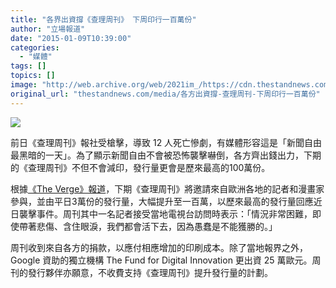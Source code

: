 ```yaml
---
title: "各界出資撐《查理周刊》 下周印行一百萬份"
author: "立場報道"
date: "2015-01-09T10:39:00"
categories:
  - "媒體"
tags: []
topics: []
image: "http://web.archive.org/web/2021im_/https://cdn.thestandnews.com/media/photos/cache/charlie20copy_nEJpl_1200x0.png"
original_url: "thestandnews.com/media/各方出資撐-查理周刊-下周印行一百萬份"
---
```

![](http://web.archive.org/web/2021im_/https://cdn.thestandnews.com/media/photos/cache/charlie20copy_nEJpl_1200x0.png)

前日《查理周刊》報社受槍擊，導致 12 人死亡慘劇，有媒體形容這是「新聞自由最黑暗的一天」。為了顯示新聞自由不會被恐怖襲擊嚇倒，各方齊出錢出力，下期的《查理周刊》不但不會減印，發行量更會是歷來最高的100萬份。

根據[《The Verge》報道](http://web.archive.org/web/20210628174647/http://www.theverge.com/2015/1/8/7514251/charlie-hebdo-will-publish-one-million-copies-next-week-with-help)，下期《查理周刊》將邀請來自歐洲各地的記者和漫畫家參與，並由平日3萬份的發行量，大幅提升至一百萬，以歷來最高的發行量回應近日襲擊事件。周刊其中一名記者接受當地電視台訪問時表示：「情況非常困難，即使帶著悲傷、含住眼淚，我們都會活下去，因為愚蠢是不能獲勝的。」

周刊收到來自各方的捐款，以應付相應增加的印刷成本。除了當地報界之外，Google 資助的獨立機構 The Fund for Digital Innovation 更出資 25 萬歐元。周刊的發行夥伴亦願意，不收費支持《查理周刊》提升發行量的計劃。